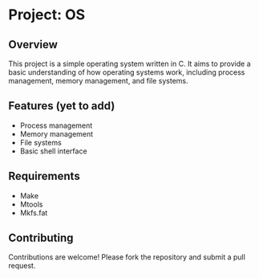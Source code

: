 # Project: OS

## Overview
This project is a simple operating system written in C. It aims to provide a basic understanding of how operating systems work, including process management, memory management, and file systems.

## Features (yet to add)
- Process management
- Memory management
- File systems
- Basic shell interface

## Requirements
- Make
- Mtools
- Mkfs.fat

## Contributing
Contributions are welcome! Please fork the repository and submit a pull request.
